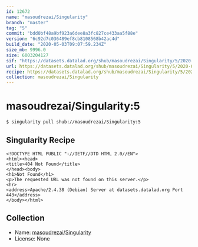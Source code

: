 ```yaml
---
id: 12672
name: "masoudrezai/Singularity"
branch: "master"
tag: "5"
commit: "bdd0bf48a9bf923a6dee8a3fc827ce433aa5f88e"
version: "6c92d7c036489ef8cb8108568b42ac4d"
build_date: "2020-05-03T09:07:59.234Z"
size_mb: 9996.0
size: 6003204127
sif: "https://datasets.datalad.org/shub/masoudrezai/Singularity/5/2020-05-03-bdd0bf48-6c92d7c0/6c92d7c036489ef8cb8108568b42ac4d.sif"
url: https://datasets.datalad.org/shub/masoudrezai/Singularity/5/2020-05-03-bdd0bf48-6c92d7c0/
recipe: https://datasets.datalad.org/shub/masoudrezai/Singularity/5/2020-05-03-bdd0bf48-6c92d7c0/Singularity
collection: masoudrezai/Singularity
---
```


# masoudrezai/Singularity:5

```bash
$ singularity pull shub://masoudrezai/Singularity:5
```

## Singularity Recipe

```singularity
<!DOCTYPE HTML PUBLIC "-//IETF//DTD HTML 2.0//EN">
<html><head>
<title>404 Not Found</title>
</head><body>
<h1>Not Found</h1>
<p>The requested URL was not found on this server.</p>
<hr>
<address>Apache/2.4.38 (Debian) Server at datasets.datalad.org Port 443</address>
</body></html>
```

## Collection

 - Name: [masoudrezai/Singularity](https://github.com/masoudrezai/Singularity)
 - License: None

